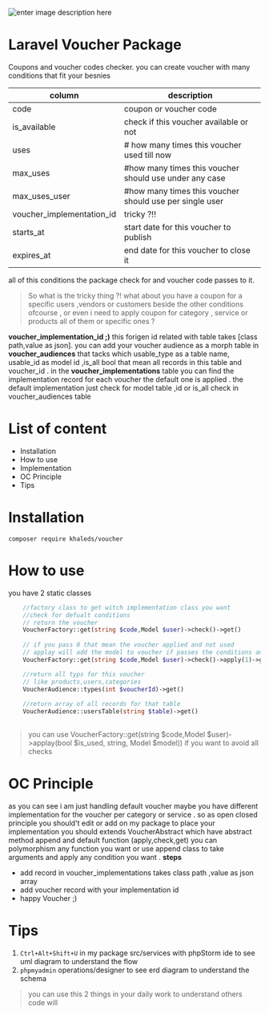 ![enter image description here](https://t4.ftcdn.net/jpg/03/29/10/97/360_F_329109774_iTsyjzLU5O9cagJ9UhahhNF2ZdkW4OHc.jpg)

# Laravel Voucher Package

Coupons and voucher codes checker.
you can create voucher with  many conditions that fit your besnies 

| column | description |
|--|--|
| code | coupon or voucher code |
| is_available| check if this voucher available or not|
|uses|# how many times this voucher used till now|
|max_uses|#how many times this voucher should use under any case|
|max_uses_user|#how many times this voucher should use per single user|
|voucher_implementation_id |tricky ?!!|
|starts_at|start date for this voucher to publish|
|expires_at|end date for this voucher to close it|

all of this conditions the package check for and voucher code passes to it.

> So what is the tricky thing ?!
> what about you have a coupon for a specific users ,vendors or customers beside the other conditions ofcourse  , or even i need to apply coupon for category , service or products all of them or specific ones  ?

**voucher_implementation_id ;)**
  this forigen id related with table takes [class path,value as json].
  you can add your voucher audience as a morph table in **voucher_audiences** that tacks which usable_type as a table name, usable_id as model id ,is_all bool that mean all records in this table and voucher_id .
  in the **voucher_implementations** table you can find the implementation record for each voucher the default one is applied .
  the default implementation just check for model table ,id or is_all check in voucher_audiences table

#  List of content

 - Installation
 - How to use
 - Implementation
 - OC Principle
 -  Tips


# Installation

    composer require khaleds/voucher

# How to use

you have 2 static classes 

```php
	//factory class to get witch implementation class you want
	//check for defualt conditions
	// return the voucher
    VoucherFactory::get(string $code,Model $user)->check()->get()
    
    // if you pass 0 that mean the voucher applied and not used
	// applay will add the model to voucher if passes the conditions and increment uses column
    VoucherFactory::get(string $code,Model $user)->check()->apply(1)->get()

```
```php
    //return all typs for this voucher
    // like products,users,categories
    VoucherAudience::types(int $voucherId)->get()
    
    //return array of all records for that table
    VoucherAudience::usersTable(string $table)->get()
    
```

> you can use 
> VoucherFactory::get(string $code,Model $user)->applay(bool $is_used, string, Model $model)) if you want to avoid all checks

# OC Principle

as you can see i am just handling default voucher maybe you have different implementation for  the voucher per category or service .
so as open closed principle you should't edit or add on my package to place your implementation you should extends VoucherAbstract which have abstract method append and default function (apply,check,get) you can polymorphism any function you want or use append class to take arguments
and apply any condition you want .
**steps**

 - add record in voucher_implementations takes class path ,value as json array 
 - add voucher record with your implementation id 
 - happy Voucher ;)

# Tips

 1. `Ctrl+Alt+Shift+U` in my package src/services with phpStorm ide to see uml diagram to understand the flow
 2. `phpmyadmin` operations/designer to see erd diagram to understand the schema
 

> you can use this 2 things in your daily work to understand others code will
>  
